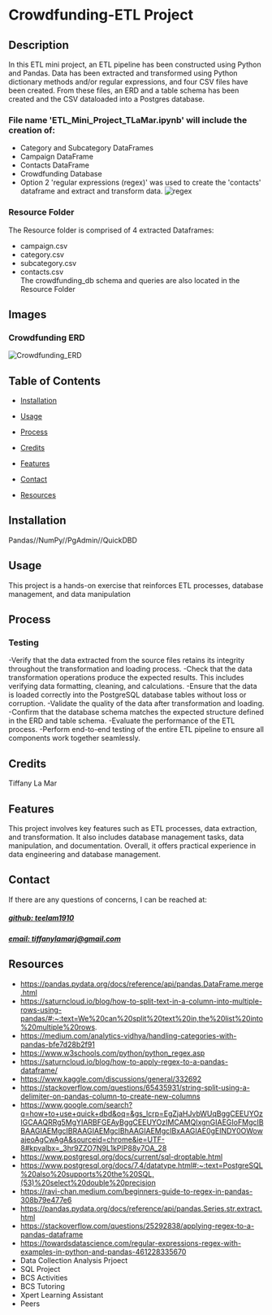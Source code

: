 # Crowdfunding-ETL Project


## Description
In this ETL mini project, an ETL pipeline has been constructed using Python and Pandas. Data has been extracted and transformed using Python dictionary methods and/or regular expressions, and four CSV files have been created. From these files, an ERD and a table schema has been created and the CSV dataloaded into a Postgres database.

### File name 'ETL_Mini_Project_TLaMar.ipynb' will include the creation of:
- Category and Subcategory DataFrames
- Campaign DataFrame
- Contacts DataFrame
- Crowdfunding Database
- Option 2 'regular expressions (regex)' was used to create the 'contacts' dataframe and extract and transform data.
![regex](https://github.com/teelam1910/Crowdfunding_ETL_Project2/assets/132629216/7eb874e8-547c-41ec-87ac-85998bae2585)

### Resource Folder
The Resource folder is comprised of 4 extracted Dataframes:
- campaign.csv
- category.csv
- subcategory.csv
- contacts.csv <br>
The crowdfunding_db schema and queries are also located in the Resource Folder



## Images
### Crowdfunding ERD
![Crowdfunding_ERD](https://github.com/teelam1910/Crowdfunding_ETL_Project2/assets/132629216/fec2a501-84b2-4878-b861-9f15b7efa6f3)

## Table of Contents
- [Installation](#installation)
- [Usage](#usage)
- [Process](#process)
- [Credits](#credits)

- [Features](#features)

- [Contact](#contact)
-  [Resources](#resources)

## Installation
Pandas//NumPy//PgAdmin//QuickDBD

## Usage
This project is a hands-on exercise that reinforces ETL processes, database management, and data manipulation

## Process
### Testing
-Verify that the data extracted from the source files retains its integrity throughout the transformation and loading process.
-Check that the data transformation operations produce the expected results. This includes verifying data formatting, cleaning, and calculations.
-Ensure that the data is loaded correctly into the PostgreSQL database tables without loss or corruption.
-Validate the quality of the data after transformation and loading. 
-Confirm that the database schema matches the expected structure defined in the ERD and table schema.
-Evaluate the performance of the ETL process.
-Perform end-to-end testing of the entire ETL pipeline to ensure all components work together seamlessly.



## Credits
Tiffany La Mar



## Features
This project involves key features such as ETL processes, data extraction, and transformation. It also includes database management tasks, data manipulation, and documentation. Overall, it offers practical experience in data engineering and database management.



## Contact
If there are any questions of concerns, I can be reached at:
##### [github: teelam1910](https://github.com/teelam1910)
##### [email: tiffanylamarj@gmail.com](mailto:tiffanylamarj@gmail.com)

## Resources
- https://pandas.pydata.org/docs/reference/api/pandas.DataFrame.merge.html
- https://saturncloud.io/blog/how-to-split-text-in-a-column-into-multiple-rows-using-pandas/#:~:text=We%20can%20split%20text%20in,the%20list%20into%20multiple%20rows.
- https://medium.com/analytics-vidhya/handling-categories-with-pandas-bfe7d28b2f91
- https://www.w3schools.com/python/python_regex.asp
- https://saturncloud.io/blog/how-to-apply-regex-to-a-pandas-dataframe/
- https://www.kaggle.com/discussions/general/332692
- https://stackoverflow.com/questions/65435931/string-split-using-a-delimiter-on-pandas-column-to-create-new-columns
- https://www.google.com/search?q=how+to+use+quick+dbd&oq=&gs_lcrp=EgZjaHJvbWUqBggCEEUYOzIGCAAQRRg5MgYIARBFGEAyBggCEEUYOzIMCAMQIxgnGIAEGIoFMgcIBBAAGIAEMgcIBRAAGIAEMgcIBhAAGIAEMgcIBxAAGIAE0gEINDY0OWowajeoAgCwAgA&sourceid=chrome&ie=UTF-8#kpvalbx=_3hr9ZZO7N9L1kPIP88y7OA_28
- https://www.postgresql.org/docs/current/sql-droptable.html
- https://www.postgresql.org/docs/7.4/datatype.html#:~:text=PostgreSQL%20also%20supports%20the%20SQL,(53)%20select%20double%20precision
- https://ravi-chan.medium.com/beginners-guide-to-regex-in-pandas-308b79e477e6
- https://pandas.pydata.org/docs/reference/api/pandas.Series.str.extract.html
- https://stackoverflow.com/questions/25292838/applying-regex-to-a-pandas-dataframe
- https://towardsdatascience.com/regular-expressions-regex-with-examples-in-python-and-pandas-461228335670
- Data Collection Analysis Prjoect
- SQL Project
- BCS Activities
- BCS Tutoring
- Xpert Learning Assistant
- Peers
